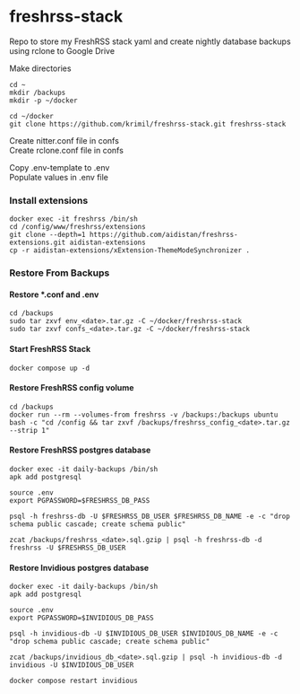 # freshrss-stack
Repo to store my FreshRSS stack yaml and create nightly database backups using rclone to Google Drive

Make directories
```
cd ~
mkdir /backups
mkdir -p ~/docker
```
```
cd ~/docker
git clone https://github.com/krimil/freshrss-stack.git freshrss-stack
```

Create nitter.conf file in confs\
Create rclone.conf file in confs

Copy .env-template to .env\
Populate values in .env file

### Install extensions
```
docker exec -it freshrss /bin/sh
cd /config/www/freshrss/extensions
git clone --depth=1 https://github.com/aidistan/freshrss-extensions.git aidistan-extensions
cp -r aidistan-extensions/xExtension-ThemeModeSynchronizer .
```


### Restore From Backups
#### Restore *.conf and .env
```
cd /backups
sudo tar zxvf env_<date>.tar.gz -C ~/docker/freshrss-stack
sudo tar zxvf confs_<date>.tar.gz -C ~/docker/freshrss-stack
```

#### Start FreshRSS Stack
```
docker compose up -d
```

#### Restore FreshRSS config volume
```
cd /backups
docker run --rm --volumes-from freshrss -v /backups:/backups ubuntu bash -c "cd /config && tar zxvf /backups/freshrss_config_<date>.tar.gz --strip 1"
```

#### Restore FreshRSS postgres database
```
docker exec -it daily-backups /bin/sh
apk add postgresql
 
source .env
export PGPASSWORD=$FRESHRSS_DB_PASS

psql -h freshrss-db -U $FRESHRSS_DB_USER $FRESHRSS_DB_NAME -e -c "drop schema public cascade; create schema public"

zcat /backups/freshrss_<date>.sql.gzip | psql -h freshrss-db -d freshrss -U $FRESHRSS_DB_USER
```

#### Restore Invidious postgres database
```
docker exec -it daily-backups /bin/sh
apk add postgresql
 
source .env
export PGPASSWORD=$INVIDIOUS_DB_PASS

psql -h invidious-db -U $INVIDIOUS_DB_USER $INVIDIOUS_DB_NAME -e -c "drop schema public cascade; create schema public"

zcat /backups/invidious_db_<date>.sql.gzip | psql -h invidious-db -d invidious -U $INVIDIOUS_DB_USER

docker compose restart invidious
```
